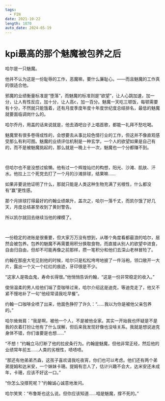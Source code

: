 ```yaml
---
tags:
  - FIN
date: 2021-10-22
length: 1070
auto_date: 2024-05-19
---
```


# kpi最高的那个魅魔被包养之后

哈尔是一只魅魔。

他并不认为这是一份耻辱的工作，恶魔嘛，要什么廉耻心。——而且魅魔的工作真的很适合他。

邪魔的业绩衡量标准是“堕落”，而魅魔的标准则是“欲望”，让人心跳加速，加一分，让人有性反应，加十分，让人高c，加一百分。魅魔一天吃三顿饭，每顿需要有十分，不然就只能饿着，还有月度季度年度十年度世纪度总结排名，最低的魅魔就要面临调岗什么的。

哈尔乔丹，用盖的话来说就是，他去酒吧台子上唱首歌，都能一礼拜不愁吃喝。

魅魔里有很多卷得成性的，会想要去从事比较色情行业的工作，但这并不像直观感受那么有利可图。魅魔的业绩评估机制是一种玄学，一个人的欲望如果是自己有的，而不是被魅魔挑起的，那么就是一晚上十一次，魅魔也一个分都赚不到。

<br>

但哈尔也不是没想过偷懒。他有过一个辉煌灿烂的构想，阳光、沙滩、肌肤、汗水。他拉上三个死党去打了一个月的沙滩排球，结果嘛……

如果非要说他证明了什么，那就只能是人类这种生物充满了劣根性，什么都没有“赢”更性感。

那个月排球打得最好的约翰业绩飙升，盖次之，哈尔一落千丈，而凯尔饿了好几天，月度总结甚至收到了黄封警告。

所以凯尔就回去继续当他的裸模了。

<br>

一份稳定的进账是很重要，但大家万万没有想到，从哪个角度看都最浪的哈尔，居然会被包养。包养的魅魔不再需要用积分换取食物，而直接从别人的欲望中进食，自由归自由，但却不可能再像之前那样，攒一笔积分和他们去深山老林冒险了。

约翰在那座大宅见到他的时候，哈尔只是松松垮垮地披了一件浴袍，领口敞开一大片，露出一个又一个红红的痕迹，牙印很是不少。

“这家人是吸血鬼，寿命长得很。”他悄悄告诉约翰，“这是一份非常稳定的收入。”

俊俏温柔的男人给他们端了壶咖啡过来，哈尔介绍这是迪克，等迪克走了，他又不紧不慢地补了一句“他经常请我吃早餐”。

约翰一口咖啡全喷了出来，他面色狰狞了许久：“……我以为你是被他父亲包养的。”

哈尔耸耸肩：“我是啊，被他一个人，不是被他全家。其实一开始我也怀疑是不是我的衣着打扮让他有了什么误解，但后来我发现好像也没啥关系。我就是想说迪克身体不错，你们谁要是也想……”

“不想！”约翰立马打断了他的拉皮条行为。约翰是魅魔，但他非常正经，然后他的业绩常年前五……人类的劣根性，啧啧啧。

“那还有他弟弟杰森，这孩子喜欢请我吃夜宵，你们也可以考虑。他们还有两个弟弟提姆和达米安，一个妹妹卡珊。提姆有恋人了，估计兴趣不会大，达米安还未成年，卡珊，应该不好这一口。”

“你怎么没撑死呢？”约翰诚心诚意地发问。

哈尔笑笑：“布鲁斯也这么说。但你应该知道……咱是魅魔，撑不死的。”
